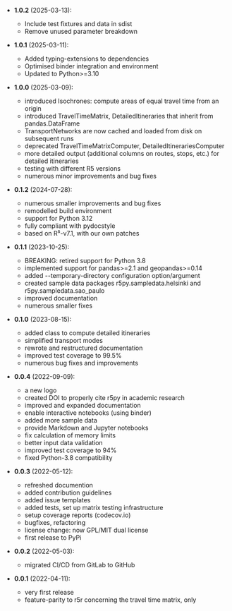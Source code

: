 - **1.0.2** (2025-03-13):
    - Include test fixtures and data in sdist
    - Remove unused parameter breakdown

- **1.0.1** (2025-03-11):
    - Added typing-extensions to dependencies
    - Optimised binder integration and environment
    - Updated to Python>=3.10

- **1.0.0** (2025-03-09):
    - introduced Isochrones: compute areas of equal travel time from an origin
    - introduced TravelTimeMatrix, DetailedItineraries that inherit from
      pandas.DataFrame
    - TransportNetworks are now cached and loaded from disk on subsequent runs
    - deprecated TravelTimeMatrixComputer, DetailedItinerariesComputer
    - more detailed output (additional columns on routes, stops, etc.) for
      detailed itineraries
    - testing with different R5 versions
    - numerous minor improvements and bug fixes

- **0.1.2** (2024-07-28):
    - numerous smaller improvements and bug fixes
    - remodelled build environment
    - support for Python 3.12
    - fully compliant with pydocstyle
    - based on R⁵-v7.1, with our own patches

- **0.1.1** (2023-10-25):
    - BREAKING: retired support for Python 3.8
    - implemented support for pandas>=2.1 and geopandas>=0.14
    - added --temporary-directory configuration option/argument
    - created sample data packages r5py.sampledata.helsinki and
      r5py.sampledata.sao_paulo
    - improved documentation
    - numerous smaller fixes

- **0.1.0** (2023-08-15):
    - added class to compute detailed itineraries
    - simplified transport modes
    - rewrote and restructured documentation
    - improved test coverage to 99.5%
    - numerous bug fixes and improvements

- **0.0.4** (2022-09-09):
    - a new logo
    - created DOI to properly cite r5py in academic research
    - improved and expanded documentation
    - enable interactive notebooks (using binder)
    - added more sample data
    - provide Markdown and Jupyter notebooks
    - fix calculation of memory limits
    - better input data validation
    - improved test coverage to 94%
    - fixed Python-3.8 compatibility

- **0.0.3** (2022-05-12):
    - refreshed documention
    - added contribution guidelines
    - added issue templates
    - added tests, set up matrix testing infrastructure
    - setup coverage reports (codecov.io)
    - bugfixes, refactoring
    - license change: now GPL/MIT dual license
    - first release to PyPi

- **0.0.2** (2022-05-03):
    - migrated CI/CD from GitLab to GitHub

- **0.0.1** (2022-04-11):
    - very first release
    - feature-parity to r5r concerning the travel time matrix, only
